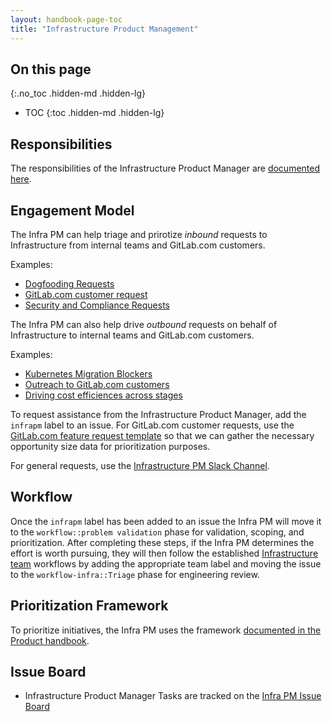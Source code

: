 ```yaml
---
layout: handbook-page-toc
title: "Infrastructure Product Management"
---
```


## On this page
{:.no_toc .hidden-md .hidden-lg}

- TOC
{:toc .hidden-md .hidden-lg}

## Responsibilities

The responsibilities of the Infrastructure Product Manager are [documented here](https://about.gitlab.com/job-families/product/product-manager/#infrastructure).

## Engagement Model
The Infra PM can help triage and prirotize *inbound* requests to Infrastructure from internal teams and GitLab.com customers.

Examples:
- [Dogfooding Requests](https://about.gitlab.com/handbook/product/product-processes/#dogfood-everything)
- [GitLab.com customer request](https://gitlab.com/gitlab-com/gl-infra/infrastructure/-/issues/10768)
- [Security and Compliance Requests](https://gitlab.com/gitlab-com/gl-infra/infrastructure/-/issues/10982)

The Infra PM can also help drive *outbound* requests on behalf of Infrastructure to internal teams and GitLab.com customers. 

Examples:
- [Kubernetes Migration Blockers](https://gitlab.com/groups/gitlab-org/-/boards/1836252?label_name[]=kubernetes-migration-blocker)
- [Outreach to GitLab.com customers](https://gitlab.com/gitlab-org/gitlab/-/merge_requests/37444)
- [Driving cost efficiences across stages](https://gitlab.com/gitlab-com/gl-infra/infrastructure/-/issues/8422)

To request assistance from the Infrastructure Product Manager, add the `infrapm` label to an issue. For GitLab.com customer requests, use the [GitLab.com feature request template](https://gitlab.com/gitlab-com/gl-infra/infrastructure/-/blob/gitlab-com-feature-request-template/.gitlab/issue_templates/request-gitlab-com) so that we can gather the necessary opportunity size data for prioritization purposes.

For general requests, use the [Infrastructure PM Slack Channel](https://gitlab.slack.com/archives/infra-product).

## Workflow
Once the  `infrapm` label has been added to an issue the Infra PM will move it to the `workflow::problem validation` phase for validation, scoping, and prioritization. After completing these steps, if the Infra PM determines the effort is worth pursuing, they will then follow the established [Infrastructure team](https://about.gitlab.com/handbook/engineering/infrastructure/#teams) workflows by adding the appropriate team label and moving the issue to the `workflow-infra::Triage` phase for engineering review.

## Prioritization Framework
To prioritize initiatives, the Infra PM uses the framework [documented in the Product handbook](https://about.gitlab.com/handbook/product/product-processes/#prioritization).

## Issue Board
- Infrastructure Product Manager Tasks are tracked on the [Infra PM Issue Board](https://gitlab.com/groups/gitlab-com/-/boards/1502173?scope=all&utf8=%E2%9C%93&label_name[]=infrapm)